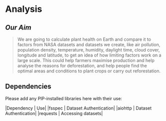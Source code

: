 # Analysis
## *Our Aim*
> We are going to calculate plant health on Earth and compare it to factors from NASA datasets and datasets we create, like air pollution, population density, temperature, humidity, daylight time, cloud cover, longitude and latitude, to get an idea of how limiting factors work on a large scale. This could help farmers maximise production and help analyse the reasons for deforestation, and help people find the optimal areas and conditions to plant crops or carry out reforestation.
## Dependencies
Please add any PIP-installed libraries here with their use:

|Dependency | Use|
|fsspec | Dataset Authentication|
|aiohttp | Dataset Authentication|
|requests | Accessing datasets|